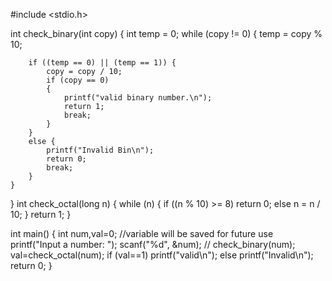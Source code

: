 #include <stdio.h>

int check_binary(int copy) {
    int temp = 0;
    while (copy != 0) {
        temp = copy % 10;

        if ((temp == 0) || (temp == 1)) {
            copy = copy / 10;
            if (copy == 0)
            {
                printf("valid binary number.\n");
                return 1;
                break;
            }
        }
        else {
            printf("Invalid Bin\n");
            return 0;
            break;
        }
    }
}
int check_octal(long n) 
{ 
    while (n) 
    { 
        if ((n % 10) >= 8) 
            return 0; 
        else
            n = n / 10; 
    } 
    return 1; 
}


int main() {
    int num,val=0; //variable will be saved for future use
        printf("Input a number: ");
    scanf("%d", &num); 
   // check_binary(num);
    val=check_octal(num);
    if (val==1)
    printf("valid\n");
    else printf("Invalid\n");
    return 0;
}
